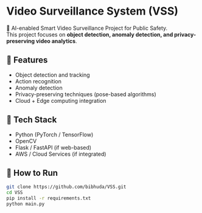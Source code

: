 # Video Surveillance System (VSS)

🚀 AI-enabled Smart Video Surveillance Project for Public Safety.  
This project focuses on **object detection, anomaly detection, and privacy-preserving video analytics**.

## 🔹 Features
- Object detection and tracking
- Action recognition
- Anomaly detection
- Privacy-preserving techniques (pose-based algorithms)
- Cloud + Edge computing integration

## 🔹 Tech Stack
- Python (PyTorch / TensorFlow)
- OpenCV
- Flask / FastAPI (if web-based)
- AWS / Cloud Services (if integrated)

## 🔹 How to Run
```bash
git clone https://github.com/bibhuda/VSS.git
cd VSS
pip install -r requirements.txt
python main.py
